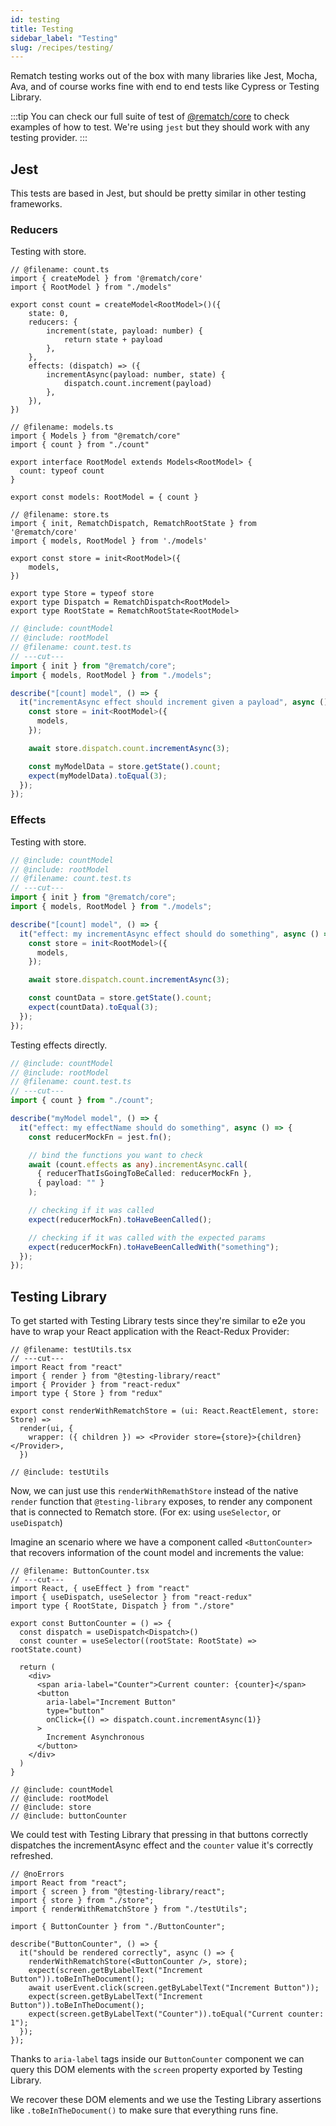 ```yaml
---
id: testing
title: Testing
sidebar_label: "Testing"
slug: /recipes/testing/
---
```


Rematch testing works out of the box with many libraries like Jest, Mocha, Ava, and of course works fine with end to end tests like Cypress or Testing Library.

:::tip
You can check our full suite of test of [@rematch/core](https://github.com/rematch/rematch/tree/main/packages/core/test) to check examples of how to test. We're using `jest` but they should work with any testing provider.
:::

## Jest

This tests are based in Jest, but should be pretty similar in other testing frameworks.

### Reducers

Testing with store.

```twoslash include countModel
// @filename: count.ts
import { createModel } from '@rematch/core'
import { RootModel } from "./models"

export const count = createModel<RootModel>()({
	state: 0,
	reducers: {
		increment(state, payload: number) {
			return state + payload
		},
	},
	effects: (dispatch) => ({
		incrementAsync(payload: number, state) {
			dispatch.count.increment(payload)
		},
	}),
})
```

```twoslash include rootModel
// @filename: models.ts
import { Models } from "@rematch/core"
import { count } from "./count"

export interface RootModel extends Models<RootModel> {
  count: typeof count
}

export const models: RootModel = { count }
```

```twoslash include store
// @filename: store.ts
import { init, RematchDispatch, RematchRootState } from '@rematch/core'
import { models, RootModel } from './models'

export const store = init<RootModel>({
	models,
})

export type Store = typeof store
export type Dispatch = RematchDispatch<RootModel>
export type RootState = RematchRootState<RootModel>
```

```ts twoslash
// @include: countModel
// @include: rootModel
// @filename: count.test.ts
// ---cut---
import { init } from "@rematch/core";
import { models, RootModel } from "./models";

describe("[count] model", () => {
  it("incrementAsync effect should increment given a payload", async () => {
    const store = init<RootModel>({
      models,
    });

    await store.dispatch.count.incrementAsync(3);

    const myModelData = store.getState().count;
    expect(myModelData).toEqual(3);
  });
});
```

### Effects

Testing with store.

```ts twoslash
// @include: countModel
// @include: rootModel
// @filename: count.test.ts
// ---cut---
import { init } from "@rematch/core";
import { models, RootModel } from "./models";

describe("[count] model", () => {
  it("effect: my incrementAsync effect should do something", async () => {
    const store = init<RootModel>({
      models,
    });

    await store.dispatch.count.incrementAsync(3);

    const countData = store.getState().count;
    expect(countData).toEqual(3);
  });
});
```

Testing effects directly.

```ts twoslash
// @include: countModel
// @include: rootModel
// @filename: count.test.ts
// ---cut---
import { count } from "./count";

describe("myModel model", () => {
  it("effect: my effectName should do something", async () => {
    const reducerMockFn = jest.fn();

    // bind the functions you want to check
    await (count.effects as any).incrementAsync.call(
      { reducerThatIsGoingToBeCalled: reducerMockFn },
      { payload: "" }
    );

    // checking if it was called
    expect(reducerMockFn).toHaveBeenCalled();

    // checking if it was called with the expected params
    expect(reducerMockFn).toHaveBeenCalledWith("something");
  });
});
```

## Testing Library

To get started with Testing Library tests since they're similar to e2e you have to wrap your React application with the React-Redux Provider:

```twoslash include testUtils
// @filename: testUtils.tsx
// ---cut---
import React from "react"
import { render } from "@testing-library/react"
import { Provider } from "react-redux"
import type { Store } from "redux"

export const renderWithRematchStore = (ui: React.ReactElement, store: Store) =>
  render(ui, {
    wrapper: ({ children }) => <Provider store={store}>{children}</Provider>,
  })
```

```tsx twoslash title="testUtils.tsx"
// @include: testUtils
```

Now, we can just use this `renderWithRemathStore` instead of the native `render` function that `@testing-library` exposes, to render any component that is connected to Rematch store.
(For ex: using `useSelector`, or `useDispatch`)

Imagine an scenario where we have a component called `<ButtonCounter>` that recovers information of the count model and increments the value:

```twoslash include buttonCounter
// @filename: ButtonCounter.tsx
// ---cut---
import React, { useEffect } from "react"
import { useDispatch, useSelector } from "react-redux"
import type { RootState, Dispatch } from "./store"

export const ButtonCounter = () => {
  const dispatch = useDispatch<Dispatch>()
  const counter = useSelector((rootState: RootState) => rootState.count)

  return (
    <div>
      <span aria-label="Counter">Current counter: {counter}</span>
      <button
        aria-label="Increment Button"
        type="button"
        onClick={() => dispatch.count.incrementAsync(1)}
      >
        Increment Asynchronous
      </button>
    </div>
  )
}
```

```tsx twoslash
// @include: countModel
// @include: rootModel
// @include: store
// @include: buttonCounter
```

We could test with Testing Library that pressing in that buttons correctly dispatches the incrementAsync effect and the `counter` value it's correctly refreshed.

```tsx twoslash
// @noErrors
import React from "react";
import { screen } from "@testing-library/react";
import { store } from "./store";
import { renderWithRematchStore } from "./testUtils";

import { ButtonCounter } from "./ButtonCounter";

describe("ButtonCounter", () => {
  it("should be rendered correctly", async () => {
    renderWithRematchStore(<ButtonCounter />, store);
    expect(screen.getByLabelText("Increment Button")).toBeInTheDocument();
    await userEvent.click(screen.getByLabelText("Increment Button"));
    expect(screen.getByLabelText("Increment Button")).toBeInTheDocument();
    expect(screen.getByLabelText("Counter")).toEqual("Current counter: 1");
  });
});
```

Thanks to `aria-label` tags inside our `ButtonCounter` component we can query this DOM elements with the `screen` property exported by Testing Library.

We recover these DOM elements and we use the Testing Library assertions like `.toBeInTheDocument()` to make sure that everything runs fine.
